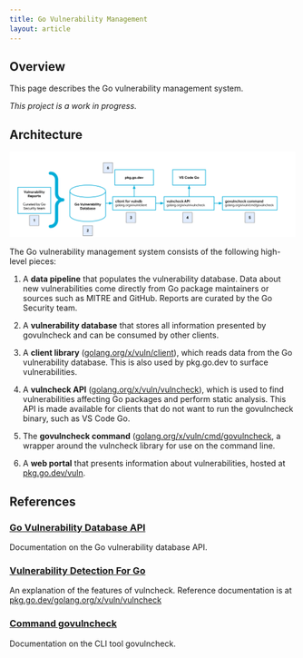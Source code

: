 ```yaml
---
title: Go Vulnerability Management
layout: article
---
```


## Overview

This page describes the Go vulnerability management system.

_This project is a work in progress._

## Architecture

<div class="image">
  <center>
    <img src="architecture.svg" alt="Go Vulnerability Management Architecture"></img>
  </center>
</div>

The Go vulnerability management system consists of the following high-level
pieces:

1. A **data pipeline** that populates the vulnerability database. Data about
   new vulnerabilities come directly from Go package maintainers or sources such as
   MITRE and GitHub. Reports are curated by the Go Security team.

2. A **vulnerability database** that stores all information presented by
   govulncheck and can be consumed by other clients.

3. A **client library**
   ([golang.org/x/vuln/client](https:/golang.org/x/vuln/client)), which reads data
   from the Go vulnerability database. This is also used by pkg.go.dev to surface
   vulnerabilities.

4. A **vulncheck API**
   ([golang.org/x/vuln/vulncheck](https:/golang.org/x/vuln/vulncheck)), which is
   used to find vulnerabilities affecting Go packages and perform static analysis.
   This API is made available for clients that do not want to run the govulncheck
   binary, such as VS Code Go.

5. The **govulncheck command**
   ([golang.org/x/vuln/cmd/govulncheck](https:/golang.org/x/vuln/cmd/govulncheck),
   a wrapper around the vulncheck library for use on the command line.

6. A **web portal** that presents information about vulnerabilities, hosted at
   [pkg.go.dev/vuln](https://pkg.go.dev/vuln).


## References

### [Go Vulnerability Database API](https://go.dev/security/vulndb/api)

Documentation on the Go vulnerability database API.

### [Vulnerability Detection For Go](https://go.dev/security/vulncheck)

An explanation of the features of vulncheck. Reference documentation is
at
[pkg.go.dev/golang.org/x/vuln/vulncheck](https://pkg.go.dev/golang.org/x/vuln/vulncheck)

### [Command govulncheck](https://pkg.go.dev/golang.org/x/vuln/cmd/govulncheck)

Documentation on the CLI tool govulncheck.
